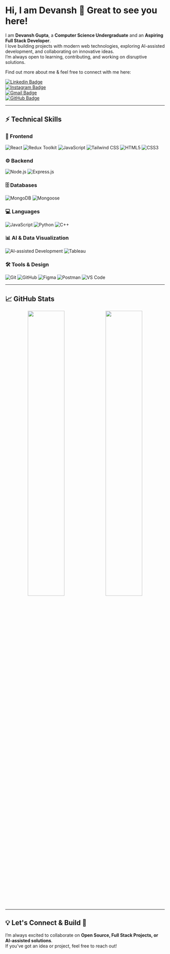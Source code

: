 # Hi, I am Devansh 👋 Great to see you here!  

I am **Devansh Gupta**, a **Computer Science Undergraduate** and an **Aspiring Full Stack Developer**.  
I love building projects with modern web technologies, exploring AI-assisted development, and collaborating on innovative ideas.  
I’m always open to learning, contributing, and working on disruptive solutions.  

Find out more about me & feel free to connect with me here:  

[![Linkedin Badge](https://img.shields.io/badge/-DevanshGupta-blue?style=flat-square&logo=Linkedin&logoColor=white&link=https://www.linkedin.com/in/devanshhub)](https://www.linkedin.com/in/devanshhub)  
[![Instagram Badge](https://img.shields.io/badge/-devanshgpta-purple?style=flat-square&logo=instagram&logoColor=white&link=https://www.instagram.com/devanshgpta)](https://www.instagram.com/devanshgpta)  
[![Gmail Badge](https://img.shields.io/badge/-devanshhub@gmail.com-c14438?style=flat-square&logo=Gmail&logoColor=white&link=mailto:devanshhub@gmail.com)](mailto:devanshhub@gmail.com)  
[![GitHub Badge](https://img.shields.io/badge/-GitHub-black?style=flat-square&logo=github&logoColor=white&link=https://github.com/devanshhub)](https://github.com/devanshhub)  

---

## ⚡ Technical Skills  

### 🚀 Frontend
![React](https://img.shields.io/badge/-React-black?style=flat-square&logo=react)
![Redux Toolkit](https://img.shields.io/badge/-Redux%20Toolkit-764ABC?style=flat-square&logo=redux)
![JavaScript](https://img.shields.io/badge/-JavaScript-black?style=flat-square&logo=javascript)
![Tailwind CSS](https://img.shields.io/badge/-TailwindCSS-38B2AC?style=flat-square&logo=tailwind-css)
![HTML5](https://img.shields.io/badge/-HTML5-E34F26?style=flat-square&logo=html5&logoColor=white)
![CSS3](https://img.shields.io/badge/-CSS3-1572B6?style=flat-square&logo=css3)

### ⚙️ Backend
![Node.js](https://img.shields.io/badge/-Node.js-black?style=flat-square&logo=node.js)
![Express.js](https://img.shields.io/badge/-Express.js-000000?style=flat-square&logo=express)

### 🗄️ Databases
![MongoDB](https://img.shields.io/badge/-MongoDB-4ea94b?style=flat-square&logo=mongodb)
![Mongoose](https://img.shields.io/badge/-Mongoose-800?style=flat-square&logo=mongoose)

### 💻 Languages
![JavaScript](https://img.shields.io/badge/-JavaScript-black?style=flat-square&logo=javascript)
![Python](https://img.shields.io/badge/-Python-3776AB?style=flat-square&logo=python)
![C++](https://img.shields.io/badge/-C++-00599C?style=flat-square&logo=c)

### 📊 AI & Data Visualization
![AI-assisted Development](https://img.shields.io/badge/-AI--assisted%20Dev-FF6F00?style=flat-square&logo=openai)
![Tableau](https://img.shields.io/badge/-Tableau-E97627?style=flat-square&logo=tableau)

### 🛠️ Tools & Design
![Git](https://img.shields.io/badge/-Git-black?style=flat-square&logo=git)
![GitHub](https://img.shields.io/badge/-GitHub-black?style=flat-square&logo=github)
![Figma](https://img.shields.io/badge/-Figma-F24E1E?style=flat-square&logo=figma)
![Postman](https://img.shields.io/badge/-Postman-FF6C37?style=flat-square&logo=postman)
![VS Code](https://img.shields.io/badge/-VSCode-007ACC?style=flat-square&logo=visual-studio-code)

---

## 📈 GitHub Stats  

<p align="center">
  <img width="48%" src="https://github-readme-stats.vercel.app/api?username=devanshhub&show_icons=true&theme=tokyonight" />
  <img width="48%" src="https://github-readme-streak-stats.herokuapp.com/?user=devanshhub&theme=tokyonight" />
</p>

---

## 💡 Let's Connect & Build 🚀  

I’m always excited to collaborate on **Open Source, Full Stack Projects, or AI-assisted solutions**.  
If you’ve got an idea or project, feel free to reach out!  

